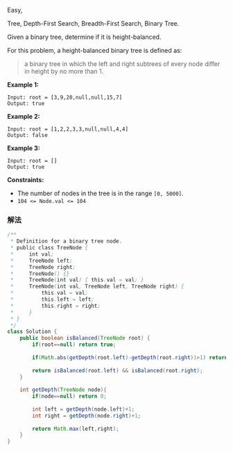 Easy,  

Tree, Depth-First Search,  Breadth-First Search, Binary Tree.

Given a binary tree, determine if it is height-balanced.

For this problem, a height-balanced binary tree is defined as:

> a binary tree in which the left and right subtrees of every node differ in height by no more than 1.
> 

**Example 1:**

```
Input: root = [3,9,20,null,null,15,7]
Output: true

```

**Example 2:**

```
Input: root = [1,2,2,3,3,null,null,4,4]
Output: false

```

**Example 3:**

```
Input: root = []
Output: true

```

**Constraints:**

- The number of nodes in the tree is in the range `[0, 5000]`.
- `104 <= Node.val <= 104`

### 解法

```java
/**
 * Definition for a binary tree node.
 * public class TreeNode {
 *     int val;
 *     TreeNode left;
 *     TreeNode right;
 *     TreeNode() {}
 *     TreeNode(int val) { this.val = val; }
 *     TreeNode(int val, TreeNode left, TreeNode right) {
 *         this.val = val;
 *         this.left = left;
 *         this.right = right;
 *     }
 * }
 */
class Solution {
    public boolean isBalanced(TreeNode root) {
        if(root==null) return true;
        
        if(Math.abs(getDepth(root.left)-getDepth(root.right))>1) return false;
        
        return isBalanced(root.left) && isBalanced(root.right);
    }
    
    int getDepth(TreeNode node){
        if(node==null) return 0;
        
        int left = getDepth(node.left)+1;
        int right = getDepth(node.right)+1;
        
        return Math.max(left,right);
    }
}
```